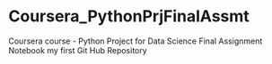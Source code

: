 # Coursera_PythonPrjFinalAssmt
Coursera course - Python Project for Data Science Final Assignment Notebook
my first Git Hub Repository
